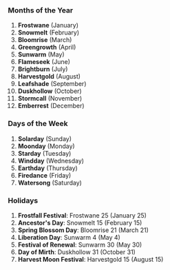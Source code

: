 ### Months of the Year

1. **Frostwane** (January)
2. **Snowmelt** (February)
3. **Bloomrise** (March)
4. **Greengrowth** (April)
5. **Sunwarm** (May)
6. **Flameseek** (June)
7. **Brightburn** (July)
8. **Harvestgold** (August)
9. **Leafshade** (September)
10. **Duskhollow** (October)
11. **Stormcall** (November)
12. **Emberrest** (December)

### Days of the Week

1. **Solarday** (Sunday)
2. **Moonday** (Monday)
3. **Starday** (Tuesday)
4. **Windday** (Wednesday)
5. **Earthday** (Thursday)
6. **Firedance** (Friday)
7. **Watersong** (Saturday)

### Holidays

1. **Frostfall Festival**: Frostwane 25 (January 25)
2. **Ancestor's Day**: Snowmelt 15 (February 15)
3. **Spring Blossom Day**: Bloomrise 21 (March 21)
4. **Liberation Day**: Sunwarm 4 (May 4)
5. **Festival of Renewal**: Sunwarm 30 (May 30)
6. **Day of Mirth**: Duskhollow 31 (October 31)
7. **Harvest Moon Festival**: Harvestgold 15 (August 15)